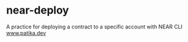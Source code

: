 # near-deploy
A practice for deploying a contract to a specific account with NEAR CLI<br>
www.patika.dev
